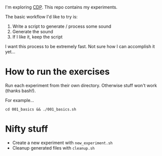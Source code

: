 I'm exploring [CDP](http://www.composersdesktop.com). This repo contains my
experiments.

The basic workflow I'd like to try is:

1. Write a script to generate / process some sound
2. Generate the sound
3. If I like it, keep the script

I want this process to be extremely fast. Not sure how I can accomplish it
yet...

# How to run the exercises

Run each experiment from their own directory. Otherwise stuff won't work
(thanks bash!).

For example...

`cd 001_basics && ./001_basics.sh`

# Nifty stuff

* Create a new experiment with `new_experiment.sh`
* Cleanup generated files with `cleanup.sh`
